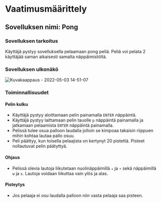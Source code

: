 # Vaatimusmäärittely
## Sovelluksen nimi: Pong
### Sovelluksen tarkoitus
Käyttäjä pystyy sovelluksella pelaamaan pong peliä. Peliä voi pelata 2 käyttäjää saman aikaisesti samalta näppäimistöltä.

### Sovelluksen ulkonäkö
![Kuvakaappaus - 2022-05-03 14-51-07](https://user-images.githubusercontent.com/56686737/166451450-483de9c8-6704-45c9-b283-8b0fe0ef784a.png)
### Toiminnallisuudet
#### Pelin kulku
* Käyttäjä pystyy aloittamaan pelin painamalla `ENTER` näppäintä. 
* Käyttäjä pystyy laittamaan pelin tauolle `p` näppäintä painamalla ja jatkamaan pelaamista `ENTER` näppäintä painamalla. 
* Pelissä tulee osua palloon laudalla jolloin se kimpoaa takaisin riippuen mihin kohtaa lautaa pallo osuu. 
* Peli päättyy, kun toisella pelaajista on kertynyt 20 pistettä. Pisteet nollautuvat pelin päätyttyä. 
#### Ohjaus
* Pelissä olevia lautoja liikutetaan nuolinäppäimillä `↓` ja `↑` sekä näppäimillä `w` ja `s`. Lautoja voidaan liikuttaa vain ylös ja alas. 
#### Pisteytys
* Jos pelaaja ei osu laudalla palloon niin vasta pelaaja saa pisteen.


